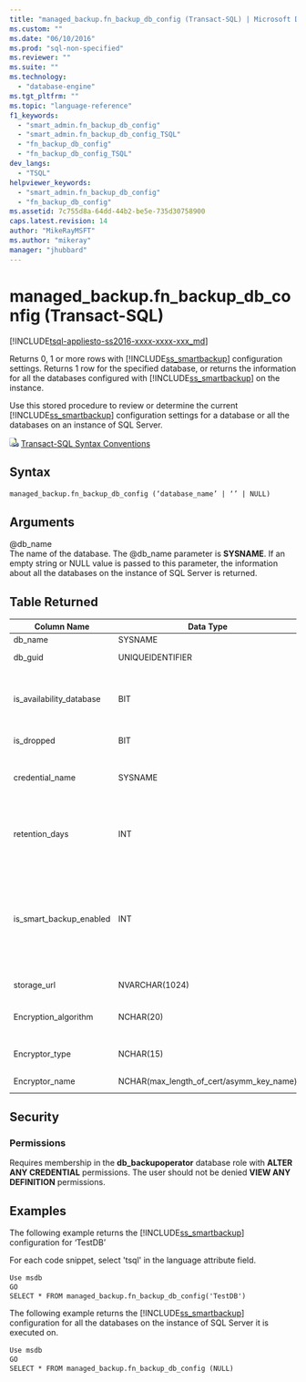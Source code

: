 ```yaml
---
title: "managed_backup.fn_backup_db_config (Transact-SQL) | Microsoft Docs"
ms.custom: ""
ms.date: "06/10/2016"
ms.prod: "sql-non-specified"
ms.reviewer: ""
ms.suite: ""
ms.technology: 
  - "database-engine"
ms.tgt_pltfrm: ""
ms.topic: "language-reference"
f1_keywords: 
  - "smart_admin.fn_backup_db_config"
  - "smart_admin.fn_backup_db_config_TSQL"
  - "fn_backup_db_config"
  - "fn_backup_db_config_TSQL"
dev_langs: 
  - "TSQL"
helpviewer_keywords: 
  - "smart_admin.fn_backup_db_config"
  - "fn_backup_db_config"
ms.assetid: 7c755d8a-64dd-44b2-be5e-735d30758900
caps.latest.revision: 14
author: "MikeRayMSFT"
ms.author: "mikeray"
manager: "jhubbard"
---
```

# managed_backup.fn_backup_db_config (Transact-SQL)
[!INCLUDE[tsql-appliesto-ss2016-xxxx-xxxx-xxx_md](../../includes/tsql-appliesto-ss2016-xxxx-xxxx-xxx-md.md)]

  Returns 0, 1 or more rows with [!INCLUDE[ss_smartbackup](../../includes/ss-smartbackup-md.md)] configuration settings. Returns 1 row for the specified database, or returns the information for all the databases configured with [!INCLUDE[ss_smartbackup](../../includes/ss-smartbackup-md.md)] on the instance.  
  
 Use this stored procedure to review or determine the current [!INCLUDE[ss_smartbackup](../../includes/ss-smartbackup-md.md)] configuration settings for a database or all the databases on an instance of SQL Server.  
  
 ![Topic link icon](../../database-engine/configure-windows/media/topic-link.gif "Topic link icon") [Transact-SQL Syntax Conventions](../../t-sql/language-elements/transact-sql-syntax-conventions-transact-sql.md)  
  
## Syntax  
  
```tsql  
managed_backup.fn_backup_db_config (‘database_name’ | ‘’ | NULL)  
```  
  
##  <a name="Arguments"></a> Arguments  
 @db_name  
 The name of the database. The @db_name parameter is **SYSNAME**. If an empty string or NULL value is passed to this parameter, the information about all the databases on the instance of SQL Server is returned.  
  
## Table Returned  
  
|Column Name|Data Type|Description|  
|-----------------|---------------|-----------------|  
|db_name|SYSNAME|Database name.|  
|db_guid|UNIQUEIDENTIFIER|Identifier that uniquely identifies the database.|  
|is_availability_database|BIT|Whether the database is participating in Availability Group. A value of 1 indicates that the database is an Availability database and 0 that it is not.|  
|is_dropped|BIT|A value of 1 indicates that this is a dropped database.|  
|credential_name|SYSNAME|Name of the SQL Credential used to authenticate to the storage account. NULL value indicates that no SQL Credential has been set.|  
|retention_days|INT|The current retention period in days. NULL value indicates that [!INCLUDE[ss_smartbackup](../../includes/ss-smartbackup-md.md)] was never configured for this database.|  
|is_smart_backup_enabled|INT|Indicates whether [!INCLUDE[ss_smartbackup](../../includes/ss-smartbackup-md.md)] is currently enabled for this database. A value of 1 indicates that [!INCLUDE[ss_smartbackup](../../includes/ss-smartbackup-md.md)] is currently enabled, and a value of 0 indicates that [!INCLUDE[ss_smartbackup](../../includes/ss-smartbackup-md.md)] is disabled for this database.|  
|storage_url|NVARCHAR(1024)|The URL of the storage account.|  
|Encryption_algorithm|NCHAR(20)|Returns the current encryption algorithm to use when encrypting the backup.|  
|Encryptor_type|NCHAR(15)|Returns the encryptor setting: Certificate or Asymmetric Key.|  
|Encryptor_name|NCHAR(max_length_of_cert/asymm_key_name)|The name of the certificate or asymmetric key.|  
  
## Security  
  
### Permissions  
 Requires membership in the **db_backupoperator** database role with **ALTER ANY CREDENTIAL** permissions. The user should not be denied **VIEW ANY DEFINITION** permissions.  
  
## Examples  
 The following example returns the [!INCLUDE[ss_smartbackup](../../includes/ss-smartbackup-md.md)] configuration for ‘TestDB’  
  
 For each code snippet, select 'tsql' in the language attribute field.  
  
```  
Use msdb  
GO  
SELECT * FROM managed_backup.fn_backup_db_config('TestDB')  
```  
  
 The following example returns the [!INCLUDE[ss_smartbackup](../../includes/ss-smartbackup-md.md)] configuration for all the databases on the instance of SQL Server it is executed on.  
  
```  
Use msdb  
GO  
SELECT * FROM managed_backup.fn_backup_db_config (NULL)  
```  
  
  
